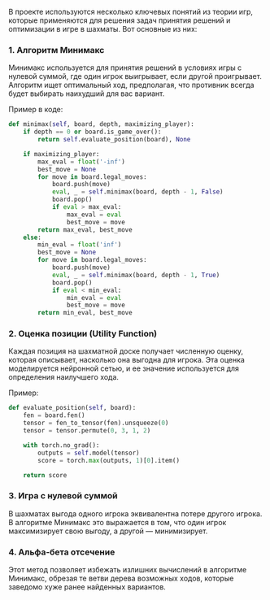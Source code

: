 В проекте используются несколько ключевых понятий из теории игр, которые применяются для решения задач принятия решений и оптимизации в игре в шахматы. Вот основные из них:

### 1. **Алгоритм Минимакс**
Минимакс используется для принятия решений в условиях игры с нулевой суммой, где один игрок выигрывает, если другой проигрывает. Алгоритм ищет оптимальный ход, предполагая, что противник всегда будет выбирать наихудший для вас вариант.

Пример в коде:
```python
def minimax(self, board, depth, maximizing_player):
    if depth == 0 or board.is_game_over():
        return self.evaluate_position(board), None

    if maximizing_player:
        max_eval = float('-inf')
        best_move = None
        for move in board.legal_moves:
            board.push(move)
            eval, _ = self.minimax(board, depth - 1, False)
            board.pop()
            if eval > max_eval:
                max_eval = eval
                best_move = move
        return max_eval, best_move
    else:
        min_eval = float('inf')
        best_move = None
        for move in board.legal_moves:
            board.push(move)
            eval, _ = self.minimax(board, depth - 1, True)
            board.pop()
            if eval < min_eval:
                min_eval = eval
                best_move = move
        return min_eval, best_move
```

### 2. **Оценка позиции (Utility Function)**
Каждая позиция на шахматной доске получает численную оценку, которая описывает, насколько она выгодна для игрока. Эта оценка моделируется нейронной сетью, и ее значение используется для определения наилучшего хода.

Пример:
```python
def evaluate_position(self, board):
    fen = board.fen()
    tensor = fen_to_tensor(fen).unsqueeze(0)
    tensor = tensor.permute(0, 3, 1, 2)

    with torch.no_grad():
        outputs = self.model(tensor)
        score = torch.max(outputs, 1)[0].item()

    return score
```

### 3. **Игра с нулевой суммой**
В шахматах выгода одного игрока эквивалентна потере другого игрока. В алгоритме Минимакс это выражается в том, что один игрок максимизирует свою выгоду, а другой — минимизирует.

### 4. **Альфа-бета отсечение**
Этот метод позволяет избежать излишних вычислений в алгоритме Минимакс, обрезая те ветви дерева возможных ходов, которые заведомо хуже ранее найденных вариантов.